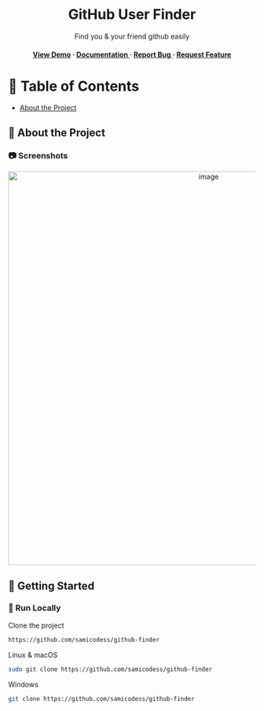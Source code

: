 <div align='center'>


<h1>GitHub User Finder</h1>
<p>Find you & your friend github easily </p>




<h4> <a href=https://github-finder-tawny-five.vercel.app/>View Demo</a> <span> · </span> <a href="https://github.com/samicodess/github-finder/blob/master/README.md"> Documentation </a> <span> · </span> <a href="https://github.com/samicodess/github-finder/issues"> Report Bug </a> <span> · </span> <a href="https://github.com/samicodess/github-finder/issues"> Request Feature </a> </h4>


</div>

# :notebook_with_decorative_cover: Table of Contents

- [About the Project](#star2-about-the-project)


## :star2: About the Project

### :camera: Screenshots
<div align="center"> <a href="https://github-finder-tawny-five.vercel.app/"><img src="https://github.com/samicodess/github-finder/assets/97249274/8f820a56-64df-4def-a02a-4cf53f8dba21" alt='image' width='800'/></a> </div>



## :toolbox: Getting Started

### :running: Run Locally

Clone the project

```bash
https://github.com/samicodess/github-finder
```
Linux & macOS
```bash
sudo git clone https://github.com/samicodess/github-finder
```
Windows
```bash
git clone https://github.com/samicodess/github-finder
```


